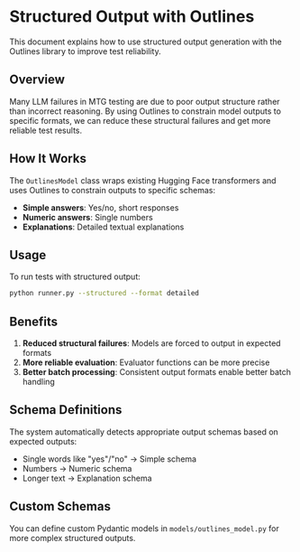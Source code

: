 # Structured Output with Outlines

This document explains how to use structured output generation with the Outlines library to improve test reliability.

## Overview

Many LLM failures in MTG testing are due to poor output structure rather than incorrect reasoning. By using Outlines to constrain model outputs to specific formats, we can reduce these structural failures and get more reliable test results.

## How It Works

The `OutlinesModel` class wraps existing Hugging Face transformers and uses Outlines to constrain outputs to specific schemas:

- **Simple answers**: Yes/no, short responses
- **Numeric answers**: Single numbers
- **Explanations**: Detailed textual explanations

## Usage

To run tests with structured output:

```bash
python runner.py --structured --format detailed
```

## Benefits

1. **Reduced structural failures**: Models are forced to output in expected formats
2. **More reliable evaluation**: Evaluator functions can be more precise
3. **Better batch processing**: Consistent output formats enable better batch handling

## Schema Definitions

The system automatically detects appropriate output schemas based on expected outputs:
- Single words like "yes"/"no" → Simple schema
- Numbers → Numeric schema  
- Longer text → Explanation schema

## Custom Schemas

You can define custom Pydantic models in `models/outlines_model.py` for more complex structured outputs.